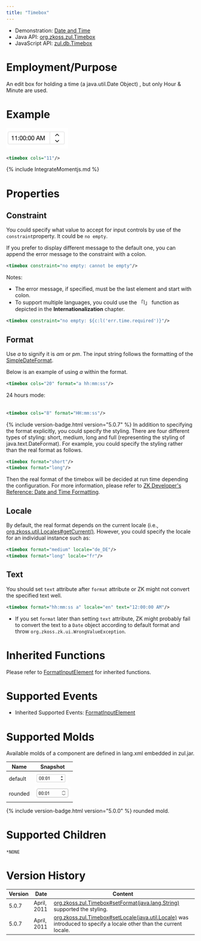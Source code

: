 ```yaml
---
title: "Timebox"
---
```



- Demonstration: [Date and Time](http://www.zkoss.org/zkdemo/input/date_and_time_picker)
- Java API: [org.zkoss.zul.Timebox](https://www.zkoss.org/javadoc/latest/zk/org/zkoss/zul/Timebox.html)
- JavaScript API: [zul.db.Timebox](https://www.zkoss.org/javadoc/latest/jsdoc/classes/zul.db.Timebox.html)


# Employment/Purpose

An edit box for holding a time (a java.util.Date Object) , but only Hour
& Minute are used.

# Example

![](/zk_component_ref/images/ZKCompRef_Timebox.png)

```xml
<timebox cols="11"/>
```

{% include IntegrateMomentjs.md %}

# Properties

## Constraint

You could specify what value to accept for input controls by use of the
`constraint`property. It could be `no empty`.

If you prefer to display different message to the default one, you can
append the error message to the constraint with a colon.

```xml
<timebox constraint="no empty: cannot be empty"/>
```

Notes:

- The error message, if specified, must be the last element and start
  with colon.
- To support multiple languages, you could use the 「l」 function as
  depicted in the **Internationalization** chapter.

```xml
<timebox constraint="no empty: ${c:l('err.time.required')}"/>
```

## Format

Use *a* to signify it is *am* or *pm*. The input string follows the
formatting of the
[SimpleDateFormat](http://java.sun.com/j2se/1.5.0/docs/api/java/text/SimpleDateFormat.html).

Below is an example of using *a* within the format.

```xml
<timebox cols="20" format="a hh:mm:ss"/>
```

24 hours mode:

```xml
 
<timebox cols="8" format="HH:mm:ss"/>
```

{% include version-badge.html version="5.0.7" %} In addition to specifying the format
explicitly, you could specify the styling. There are four different
types of styling: short, medium, long and full (representing the styling
of java.text.DateFormat). For example, you could specify the styling
rather than the real format as follows.

```xml
<timebox format="short"/>
<timebox format="long"/>
```

Then the real format of the timebox will be decided at run time
depending the configuration. For more information, please refer to [ZK Developer's Reference: Date and Time Formatting]({{site.baseurl}}/zk_dev_ref/internationalization/date_and_time_formatting).

## Locale

By default, the real format depends on the current locale (i.e.,
[org.zkoss.util.Locales#getCurrent()](https://www.zkoss.org/javadoc/latest/zk/org/zkoss/util/Locales.html#getCurrent()).
However, you could specify the locale for an individual instance such
as:

```xml
<timebox format="medium" locale="de_DE"/>
<timebox format="long" locale="fr"/>
```

## Text

You should set `text` attribute after `format` attribute or ZK might not
convert the specified text well.

```xml
<timebox format="hh:mm:ss a" locale="en" text="12:00:00 AM"/>
```

- If you set `format` later than setting `text` attribute, ZK might
  probably fail to convert the text to a `Date` object according to
  default format and throw `org.zkoss.zk.ui.WrongValueException`.

# Inherited Functions

Please refer to [ FormatInputElement]({{site.baseurl}}/zk_component_ref/formatinputelement)
for inherited functions.

# Supported Events

- Inherited Supported Events: [ FormatInputElement]({{site.baseurl}}/zk_component_ref/formatinputelement#Supported_Events)

# Supported Molds

Available molds of a component are defined in lang.xml embedded in
zul.jar.

| Name | Snapshot |
|---|---|
| default | ![](/zk_component_ref/images/timebox_mold_default.png) |
| rounded | ![](/zk_component_ref/images/timebox_mold_rounded.png) |
{% include version-badge.html version="5.0.0" %} rounded mold.

# Supported Children

`*NONE`


# Version History



| Version | Date        | Content                                                                                                                                         |
|---------|-------------|-------------------------------------------------------------------------------------------------------------------------------------------------|
| 5.0.7   | April, 2011 | [org.zkoss.zul.Timebox#setFormat(java.lang.String)](https://www.zkoss.org/javadoc/latest/zk/org/zkoss/zul/Timebox.html#setFormat(java.lang.String)) supported the styling.                                            |
| 5.0.7   | April, 2011 | [org.zkoss.zul.Timebox#setLocale(java.util.Locale)](https://www.zkoss.org/javadoc/latest/zk/org/zkoss/zul/Timebox.html#setLocale(java.util.Locale)) was introduced to specify a locale other than the current locale. |


